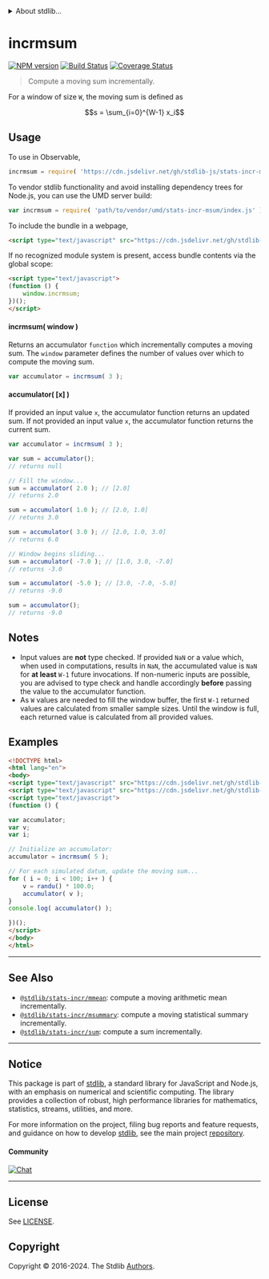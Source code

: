 <!--

@license Apache-2.0

Copyright (c) 2018 The Stdlib Authors.

Licensed under the Apache License, Version 2.0 (the "License");
you may not use this file except in compliance with the License.
You may obtain a copy of the License at

   http://www.apache.org/licenses/LICENSE-2.0

Unless required by applicable law or agreed to in writing, software
distributed under the License is distributed on an "AS IS" BASIS,
WITHOUT WARRANTIES OR CONDITIONS OF ANY KIND, either express or implied.
See the License for the specific language governing permissions and
limitations under the License.

-->


<details>
  <summary>
    About stdlib...
  </summary>
  <p>We believe in a future in which the web is a preferred environment for numerical computation. To help realize this future, we've built stdlib. stdlib is a standard library, with an emphasis on numerical and scientific computation, written in JavaScript (and C) for execution in browsers and in Node.js.</p>
  <p>The library is fully decomposable, being architected in such a way that you can swap out and mix and match APIs and functionality to cater to your exact preferences and use cases.</p>
  <p>When you use stdlib, you can be absolutely certain that you are using the most thorough, rigorous, well-written, studied, documented, tested, measured, and high-quality code out there.</p>
  <p>To join us in bringing numerical computing to the web, get started by checking us out on <a href="https://github.com/stdlib-js/stdlib">GitHub</a>, and please consider <a href="https://opencollective.com/stdlib">financially supporting stdlib</a>. We greatly appreciate your continued support!</p>
</details>

# incrmsum

[![NPM version][npm-image]][npm-url] [![Build Status][test-image]][test-url] [![Coverage Status][coverage-image]][coverage-url] <!-- [![dependencies][dependencies-image]][dependencies-url] -->

> Compute a moving sum incrementally.

<section class="intro">

For a window of size `W`, the moving sum is defined as

<!-- <equation class="equation" label="eq:moving_sum" align="center" raw="s = \sum_{i=0}^{W-1} x_i" alt="Equation for the moving sum."> -->

```math
s = \sum_{i=0}^{W-1} x_i
```

<!-- <div class="equation" align="center" data-raw-text="s = \sum_{i=0}^{W-1} x_i" data-equation="eq:moving_sum">
    <img src="https://cdn.jsdelivr.net/gh/stdlib-js/stdlib@49d8cabda84033d55d7b8069f19ee3dd8b8d1496/lib/node_modules/@stdlib/stats/incr/msum/docs/img/equation_moving_sum.svg" alt="Equation for the moving sum.">
    <br>
</div> -->

<!-- </equation> -->

</section>

<!-- /.intro -->



<section class="usage">

## Usage

To use in Observable,

```javascript
incrmsum = require( 'https://cdn.jsdelivr.net/gh/stdlib-js/stats-incr-msum@v0.2.0-umd/browser.js' )
```

To vendor stdlib functionality and avoid installing dependency trees for Node.js, you can use the UMD server build:

```javascript
var incrmsum = require( 'path/to/vendor/umd/stats-incr-msum/index.js' )
```

To include the bundle in a webpage,

```html
<script type="text/javascript" src="https://cdn.jsdelivr.net/gh/stdlib-js/stats-incr-msum@v0.2.0-umd/browser.js"></script>
```

If no recognized module system is present, access bundle contents via the global scope:

```html
<script type="text/javascript">
(function () {
    window.incrmsum;
})();
</script>
```

#### incrmsum( window )

Returns an accumulator `function` which incrementally computes a moving sum. The `window` parameter defines the number of values over which to compute the moving sum.

```javascript
var accumulator = incrmsum( 3 );
```

#### accumulator( \[x] )

If provided an input value `x`, the accumulator function returns an updated sum. If not provided an input value `x`, the accumulator function returns the current sum.

```javascript
var accumulator = incrmsum( 3 );

var sum = accumulator();
// returns null

// Fill the window...
sum = accumulator( 2.0 ); // [2.0]
// returns 2.0

sum = accumulator( 1.0 ); // [2.0, 1.0]
// returns 3.0

sum = accumulator( 3.0 ); // [2.0, 1.0, 3.0]
// returns 6.0

// Window begins sliding...
sum = accumulator( -7.0 ); // [1.0, 3.0, -7.0]
// returns -3.0

sum = accumulator( -5.0 ); // [3.0, -7.0, -5.0]
// returns -9.0

sum = accumulator();
// returns -9.0
```

</section>

<!-- /.usage -->

<section class="notes">

## Notes

-   Input values are **not** type checked. If provided `NaN` or a value which, when used in computations, results in `NaN`, the accumulated value is `NaN` for **at least** `W-1` future invocations. If non-numeric inputs are possible, you are advised to type check and handle accordingly **before** passing the value to the accumulator function.
-   As `W` values are needed to fill the window buffer, the first `W-1` returned values are calculated from smaller sample sizes. Until the window is full, each returned value is calculated from all provided values.

</section>

<!-- /.notes -->

<section class="examples">

## Examples

<!-- eslint no-undef: "error" -->

```html
<!DOCTYPE html>
<html lang="en">
<body>
<script type="text/javascript" src="https://cdn.jsdelivr.net/gh/stdlib-js/random-base-randu@umd/browser.js"></script>
<script type="text/javascript" src="https://cdn.jsdelivr.net/gh/stdlib-js/stats-incr-msum@v0.2.0-umd/browser.js"></script>
<script type="text/javascript">
(function () {

var accumulator;
var v;
var i;

// Initialize an accumulator:
accumulator = incrmsum( 5 );

// For each simulated datum, update the moving sum...
for ( i = 0; i < 100; i++ ) {
    v = randu() * 100.0;
    accumulator( v );
}
console.log( accumulator() );

})();
</script>
</body>
</html>
```

</section>

<!-- /.examples -->

<!-- Section for related `stdlib` packages. Do not manually edit this section, as it is automatically populated. -->

<section class="related">

* * *

## See Also

-   <span class="package-name">[`@stdlib/stats-incr/mmean`][@stdlib/stats/incr/mmean]</span><span class="delimiter">: </span><span class="description">compute a moving arithmetic mean incrementally.</span>
-   <span class="package-name">[`@stdlib/stats-incr/msummary`][@stdlib/stats/incr/msummary]</span><span class="delimiter">: </span><span class="description">compute a moving statistical summary incrementally.</span>
-   <span class="package-name">[`@stdlib/stats-incr/sum`][@stdlib/stats/incr/sum]</span><span class="delimiter">: </span><span class="description">compute a sum incrementally.</span>

</section>

<!-- /.related -->

<!-- Section for all links. Make sure to keep an empty line after the `section` element and another before the `/section` close. -->


<section class="main-repo" >

* * *

## Notice

This package is part of [stdlib][stdlib], a standard library for JavaScript and Node.js, with an emphasis on numerical and scientific computing. The library provides a collection of robust, high performance libraries for mathematics, statistics, streams, utilities, and more.

For more information on the project, filing bug reports and feature requests, and guidance on how to develop [stdlib][stdlib], see the main project [repository][stdlib].

#### Community

[![Chat][chat-image]][chat-url]

---

## License

See [LICENSE][stdlib-license].


## Copyright

Copyright &copy; 2016-2024. The Stdlib [Authors][stdlib-authors].

</section>

<!-- /.stdlib -->

<!-- Section for all links. Make sure to keep an empty line after the `section` element and another before the `/section` close. -->

<section class="links">

[npm-image]: http://img.shields.io/npm/v/@stdlib/stats-incr-msum.svg
[npm-url]: https://npmjs.org/package/@stdlib/stats-incr-msum

[test-image]: https://github.com/stdlib-js/stats-incr-msum/actions/workflows/test.yml/badge.svg?branch=v0.2.0
[test-url]: https://github.com/stdlib-js/stats-incr-msum/actions/workflows/test.yml?query=branch:v0.2.0

[coverage-image]: https://img.shields.io/codecov/c/github/stdlib-js/stats-incr-msum/main.svg
[coverage-url]: https://codecov.io/github/stdlib-js/stats-incr-msum?branch=main

<!--

[dependencies-image]: https://img.shields.io/david/stdlib-js/stats-incr-msum.svg
[dependencies-url]: https://david-dm.org/stdlib-js/stats-incr-msum/main

-->

[chat-image]: https://img.shields.io/gitter/room/stdlib-js/stdlib.svg
[chat-url]: https://app.gitter.im/#/room/#stdlib-js_stdlib:gitter.im

[stdlib]: https://github.com/stdlib-js/stdlib

[stdlib-authors]: https://github.com/stdlib-js/stdlib/graphs/contributors

[umd]: https://github.com/umdjs/umd
[es-module]: https://developer.mozilla.org/en-US/docs/Web/JavaScript/Guide/Modules

[deno-url]: https://github.com/stdlib-js/stats-incr-msum/tree/deno
[deno-readme]: https://github.com/stdlib-js/stats-incr-msum/blob/deno/README.md
[umd-url]: https://github.com/stdlib-js/stats-incr-msum/tree/umd
[umd-readme]: https://github.com/stdlib-js/stats-incr-msum/blob/umd/README.md
[esm-url]: https://github.com/stdlib-js/stats-incr-msum/tree/esm
[esm-readme]: https://github.com/stdlib-js/stats-incr-msum/blob/esm/README.md
[branches-url]: https://github.com/stdlib-js/stats-incr-msum/blob/main/branches.md

[stdlib-license]: https://raw.githubusercontent.com/stdlib-js/stats-incr-msum/main/LICENSE

<!-- <related-links> -->

[@stdlib/stats/incr/mmean]: https://github.com/stdlib-js/stats-incr-mmean/tree/umd

[@stdlib/stats/incr/msummary]: https://github.com/stdlib-js/stats-incr-msummary/tree/umd

[@stdlib/stats/incr/sum]: https://github.com/stdlib-js/stats-incr-sum/tree/umd

<!-- </related-links> -->

</section>

<!-- /.links -->
